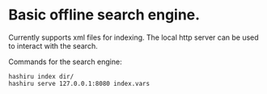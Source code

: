 # Basic offline search engine.


Currently supports xml files for indexing. The local http server can be used to interact with the search.

Commands for the search engine:
```
hashiru index dir/
hashiru serve 127.0.0.1:8080 index.vars
```
